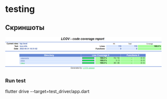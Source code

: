 # testing

## Скриншоты

![Tests coverage](assets/tests_coverage.png)

### Run test

flutter drive --target=test_driver/app.dart
